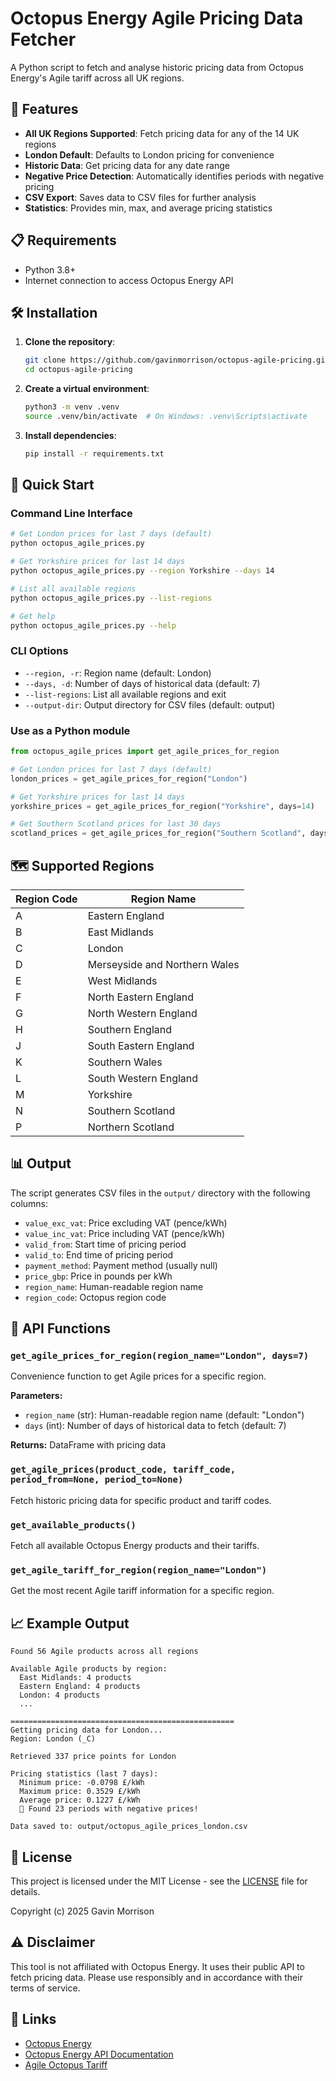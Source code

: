 # Octopus Energy Agile Pricing Data Fetcher

A Python script to fetch and analyse historic pricing data from Octopus Energy's Agile tariff across all UK regions.

## 🚀 Features

- **All UK Regions Supported**: Fetch pricing data for any of the 14 UK regions
- **London Default**: Defaults to London pricing for convenience
- **Historic Data**: Get pricing data for any date range
- **Negative Price Detection**: Automatically identifies periods with negative pricing
- **CSV Export**: Saves data to CSV files for further analysis
- **Statistics**: Provides min, max, and average pricing statistics

## 📋 Requirements

- Python 3.8+
- Internet connection to access Octopus Energy API

## 🛠️ Installation

1. **Clone the repository**:
   ```bash
   git clone https://github.com/gavinmorrison/octopus-agile-pricing.git
   cd octopus-agile-pricing
   ```

2. **Create a virtual environment**:
   ```bash
   python3 -m venv .venv
   source .venv/bin/activate  # On Windows: .venv\Scripts\activate
   ```

3. **Install dependencies**:
   ```bash
   pip install -r requirements.txt
   ```

## 🎯 Quick Start

### Command Line Interface
```bash
# Get London prices for last 7 days (default)
python octopus_agile_prices.py

# Get Yorkshire prices for last 14 days
python octopus_agile_prices.py --region Yorkshire --days 14

# List all available regions
python octopus_agile_prices.py --list-regions

# Get help
python octopus_agile_prices.py --help
```

### CLI Options
- `--region, -r`: Region name (default: London)
- `--days, -d`: Number of days of historical data (default: 7)
- `--list-regions`: List all available regions and exit
- `--output-dir`: Output directory for CSV files (default: output)

### Use as a Python module
```python
from octopus_agile_prices import get_agile_prices_for_region

# Get London prices for last 7 days (default)
london_prices = get_agile_prices_for_region("London")

# Get Yorkshire prices for last 14 days
yorkshire_prices = get_agile_prices_for_region("Yorkshire", days=14)

# Get Southern Scotland prices for last 30 days
scotland_prices = get_agile_prices_for_region("Southern Scotland", days=30)
```

## 🗺️ Supported Regions

| Region Code | Region Name |
|-------------|-------------|
| A | Eastern England |
| B | East Midlands |
| C | London |
| D | Merseyside and Northern Wales |
| E | West Midlands |
| F | North Eastern England |
| G | North Western England |
| H | Southern England |
| J | South Eastern England |
| K | Southern Wales |
| L | South Western England |
| M | Yorkshire |
| N | Southern Scotland |
| P | Northern Scotland |

## 📊 Output

The script generates CSV files in the `output/` directory with the following columns:

- `value_exc_vat`: Price excluding VAT (pence/kWh)
- `value_inc_vat`: Price including VAT (pence/kWh)
- `valid_from`: Start time of pricing period
- `valid_to`: End time of pricing period
- `payment_method`: Payment method (usually null)
- `price_gbp`: Price in pounds per kWh
- `region_name`: Human-readable region name
- `region_code`: Octopus region code

## 🔧 API Functions

### `get_agile_prices_for_region(region_name="London", days=7)`
Convenience function to get Agile prices for a specific region.

**Parameters:**
- `region_name` (str): Human-readable region name (default: "London")
- `days` (int): Number of days of historical data to fetch (default: 7)

**Returns:** DataFrame with pricing data

### `get_agile_prices(product_code, tariff_code, period_from=None, period_to=None)`
Fetch historic pricing data for specific product and tariff codes.

### `get_available_products()`
Fetch all available Octopus Energy products and their tariffs.

### `get_agile_tariff_for_region(region_name="London")`
Get the most recent Agile tariff information for a specific region.

## 📈 Example Output

```
Found 56 Agile products across all regions

Available Agile products by region:
  East Midlands: 4 products
  Eastern England: 4 products
  London: 4 products
  ...

==================================================
Getting pricing data for London...
Region: London (_C)

Retrieved 337 price points for London

Pricing statistics (last 7 days):
  Minimum price: -0.0798 £/kWh
  Maximum price: 0.3529 £/kWh
  Average price: 0.1227 £/kWh
  🎉 Found 23 periods with negative prices!

Data saved to: output/octopus_agile_prices_london.csv
```

## 📝 License

This project is licensed under the MIT License - see the [LICENSE](LICENSE) file for details.

Copyright (c) 2025 Gavin Morrison

## ⚠️ Disclaimer

This tool is not affiliated with Octopus Energy. It uses their public API to fetch pricing data. Please use responsibly and in accordance with their terms of service.

## 🔗 Links

- [Octopus Energy](https://octopus.energy/)
- [Octopus Energy API Documentation](https://developer.octopus.energy/docs/api/)
- [Agile Octopus Tariff](https://octopus.energy/agile/)
